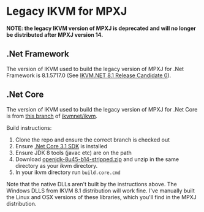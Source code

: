 # Legacy IKVM for MPXJ

**NOTE: the legacy IKVM version of MPXJ is deprecated and will no longer be
distributed after MPXJ version 14.**

## .Net Framework
The version of IKVM used to build the legacy version of MPXJ for .Net Framework is 8.1.5717.0
(See [IKVM.NET 8.1 Release Candidate 0](https://web.archive.org/web/20210816060013/http://weblog.ikvm.net/#ab36dc873-097a-445d-b61a-3501eca38f5e)).

## .Net Core
The version of IKVM used to build the legacy version of MPXJ for .Net Core is from
[this branch](https://github.com/ikvmnet/ikvm/pull/38) of
[ikvmnet/ikvm](https://github.com/ikvmnet/ikvm).

Build instructions:
1. Clone the repo and ensure the correct branch is checked out
2. Ensure [.Net Core 3.1 SDK](https://dotnet.microsoft.com/download/dotnet/3.1) is installed
3. Ensure JDK 8 tools (javac etc) are on the path
4. Download [openjdk-8u45-b14-stripped.zip](https://web.archive.org/web/20210816060013/http://www.frijters.net/openjdk-8u45-b14-stripped.zip) and unzip in the same directory as your ikvm directory.
5. In your ikvm directory run `build.core.cmd` 

Note that the native DLLs aren't built by the instructions above.
The Windows DLLS from IKVM 8.1 distribution will work fine.
I've manually built the Linux and OSX versions of these libraries,
which you'll find in the MPXJ distribution.
